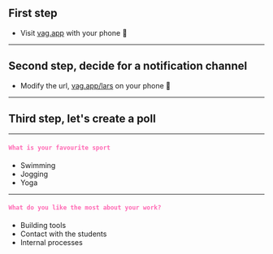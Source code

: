 <style>
code {
  color: hotpink;
}
</style>
## First step
- Visit [vag.app](http://vag.app) with your phone 📲

---
## Second step, decide for a notification channel
- Modify the url, [vag.app/lars](http://vag.app/lars) on your phone 📲
---
## Third step, let's create a poll
---
#### `What is your favourite sport`
<div class="poll">

- Swimming
- Jogging
- Yoga
</div>

---
#### `What do you like the most about your work?`

<div class="poll">

- Building tools
- Contact with the students
- Internal processes
</div>